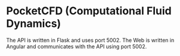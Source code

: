 # PocketCFD (Computational Fluid Dynamics)

The API is written in Flask and uses port 5002.
The Web is written in Angular and communicates with the API using port 5002.
